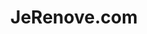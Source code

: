 ---
title: "JeRenove.com"
url: /la-chapelle-des-fougeretz/jerenove-com/
shop: décoration intérieure
---